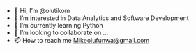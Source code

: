- 👋 Hi, I’m @olutikom
- 👀 I’m interested in Data Analytics and Software Development
- 🌱 I’m currently learning Python
- 💞️ I’m looking to collaborate on ...
- 📫 How to reach me Mikeolufunwa@gmail.com

<!---
olutikom/olutikom is a ✨ special ✨ repository because its `README.md` (this file) appears on your GitHub profile.
You can click the Preview link to take a look at your changes.
--->
